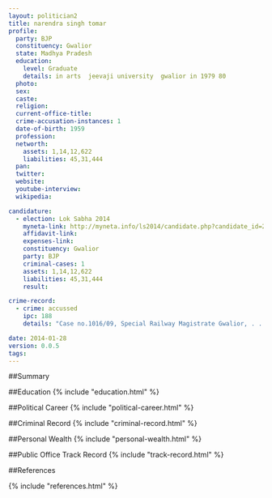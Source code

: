 ```yaml
---
layout: politician2
title: narendra singh tomar
profile: 
  party: BJP
  constituency: Gwalior
  state: Madhya Pradesh
  education: 
    level: Graduate
    details: in arts  jeevaji university  gwalior in 1979 80
  photo: 
  sex: 
  caste: 
  religion: 
  current-office-title: 
  crime-accusation-instances: 1
  date-of-birth: 1959
  profession: 
  networth: 
    assets: 1,14,12,622
    liabilities: 45,31,444
  pan: 
  twitter: 
  website: 
  youtube-interview: 
  wikipedia: 

candidature: 
  - election: Lok Sabha 2014
    myneta-link: http://myneta.info/ls2014/candidate.php?candidate_id=2957
    affidavit-link: 
    expenses-link: 
    constituency: Gwalior 
    party: BJP
    criminal-cases: 1
    assets: 1,14,12,622
    liabilities: 45,31,444
    result:  

crime-record: 
  - crime: accussed
    ipc: 188
    details: "Case no.1016/09, Special Railway Magistrate Gwalior, . . Section 6/15 noise control ac,  date-16/10/2011" 

date: 2014-01-28
version: 0.0.5
tags: 
---
```

##Summary


##Education
{% include "education.html" %}


##Political Career
{% include "political-career.html" %}


##Criminal Record
{% include "criminal-record.html" %}


##Personal Wealth
{% include "personal-wealth.html" %}


##Public Office Track Record
{% include "track-record.html" %}


##References


{% include "references.html" %}